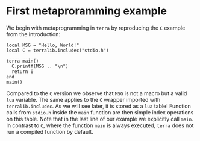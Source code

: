 # First metaproramming example

We begin with metaprogramming in `terra` by reproducing the `C` example from
the introduction:
```terra
local MSG = "Hello, World!"
local C = terralib.includec("stdio.h")

terra main()
  C.printf(MSG .. "\n")
  return 0
end
main()
```
Compared to the `C` version we observe that `MSG` is not a macro but a valid
`lua` variable. The same applies to the `C` wrapper imported with `terralib.includec`.
As we will see later, it is stored as a `lua` table!
Function calls from `stdio.h` inside the `main` function are then simple index
operations on this table. Note that in the last line of our example we explicitly
call `main`. In contrast to `C`, where the function `main` is always executed,
`terra` does not run a compiled function by default.
